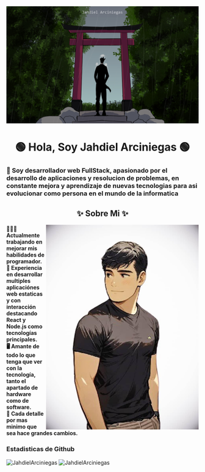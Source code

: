 
<a href="https://github.com/JahdielArciniegas/JahdielArciniegas/blob/main/PortadaPerfilGit.jp">
<img src="https://github.com/JahdielArciniegas/JahdielArciniegas/blob/main/PortPerfilGit.jpg" alt="Imagen Portada" style="width:auto; height:auto">
</a>

<h1 align="center">  🟢 Hola, Soy Jahdiel Arciniegas 🟢 </h1>
<h3> 🌠 Soy desarrollador web FullStack, apasionado por el desarrollo de aplicaciones y resolucion de problemas, en constante mejora y aprendizaje de nuevas tecnologias para asi evolucionar como persona en el mundo de la informatica</h3>


<div>
    <h2 align="center">✨ Sobre Mi ✨</h2>
    <img align="right" width="400" src="https://github.com/JahdielArciniegas/JahdielArciniegas/blob/main/ImagenAnime.jpeg">
    <div align = "left">
        <h4>
        🧑🏻‍💼 Actualmente trabajando en mejorar mis habilidades de programador. <br>
        🎯 Experiencia en desarrollar multiples aplicaciónes web estaticas y con interacción destacando React y Node.js como tecnologías principales. <br>
        🖥 Amante de todo lo que tenga que ver con la tecnología, tanto el apartado de hardware como de software. <br>
        🐜 Cada detalle por mas minimo que sea hace grandes cambios.
        <h4>
    </div>
</div>


        
 
 <div align="left">
     <h3>Estadisticas de Github</h3>
     <img width="400"  src="https://github-readme-stats.vercel.app/api?username=JahdielArciniegas&show_icons=true&locale=es&layout=compact&theme=merko" alt="JahdielArciniegas" />
     <img width="400"  src="https://github-readme-stats.vercel.app/api/top-langs/?username=JahdielArciniegas&show_icons=true&locale=es&layout=compact&theme=merko" alt="JahdielArciniegas" />
 </div>
<!--
**JahdielArciniegas/JahdielArciniegas** is a ✨ _special_ ✨ repository because its `README.md` (this file) appears on your GitHub profile.

Here are some ideas to get you started:

- 🔭 I’m currently working on ...
- 🌱 I’m currently learning ...
- 👯 I’m looking to collaborate on ...
- 🤔 I’m looking for help with ...
- 💬 Ask me about ...
- 📫 How to reach me: ...
- 😄 Pronouns: ...
- ⚡ Fun fact: ...
-->

